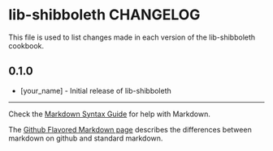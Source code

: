 lib-shibboleth CHANGELOG
========================

This file is used to list changes made in each version of the lib-shibboleth cookbook.

0.1.0
-----
- [your_name] - Initial release of lib-shibboleth

- - -
Check the [Markdown Syntax Guide](http://daringfireball.net/projects/markdown/syntax) for help with Markdown.

The [Github Flavored Markdown page](http://github.github.com/github-flavored-markdown/) describes the differences between markdown on github and standard markdown.
